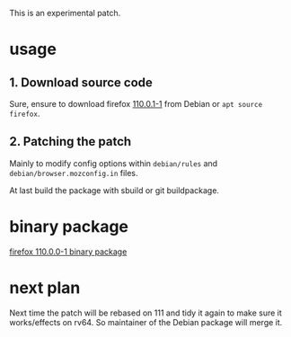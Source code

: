 This is an experimental patch.

# usage

## 1. Download source code 

Sure, ensure to download firefox [110.0.1-1](https://deb.debian.org/debian/pool/main/f/firefox/firefox_110.0.1-1.dsc) 
from Debian or `apt source firefox`.

## 2. Patching the patch

Mainly to modify config options within `debian/rules` and `debian/browser.mozconfig.in`
files.

At last build the package with sbuild or git buildpackage.

# binary package

[firefox 110.0.0-1 binary package](https://drive.google.com/drive/folders/1h2MHtkCEM5s0BlYRKTX2bBXz9s6PqiY4?usp=sharing)

# next plan

Next time the patch will be rebased on 111 and tidy it again to make sure it works/effects on rv64.
So maintainer of the Debian package will merge it.
